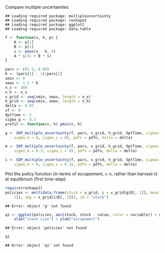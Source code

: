 Compare multiple uncertainties

  

```
## Loading required package: multipleuncertainty
## Loading required package: reshape2
## Loading required package: ggplot2
## Loading required package: data.table
```









```r
f <- function(x, h, p) {
    A <- p[1]
    B <- p[2]
    s <- pmax(x - h, 0)
    A * s/(1 + B * s)
}
```



```r
pars <- c(1.5, 0.05)
K <- (pars[1] - 1)/pars[2]
xmin <- 0
xmax <- 1.5 * K
n_x <- 300
n_h <- n_x
x_grid <- seq(xmin, xmax, length = n_x)
h_grid <- seq(xmin, xmax, length = n_h)
delta <- 0.05
xT <- 0
OptTime <- 5
sigma_g <- 0.3
profit <- function(x, h) pmin(x, h)
```





```r
g <- SDP_multiple_uncertainty(f, pars, x_grid, h_grid, OptTime, sigmas = c(sigma_g = sigma_g, 
    sigma_m = 0, sigma_i = 0), pdfn = pdfn, delta = delta)
```



```r
m <- SDP_multiple_uncertainty(f, pars, x_grid, h_grid, OptTime, sigmas = c(sigma_g = 0.03, 
    sigma_m = 0.3, sigma_i = 0), pdfn = pdfn, delta = delta)
```



```r
i <- SDP_multiple_uncertainty(f, pars, x_grid, h_grid, OptTime, sigmas = c(sigma_g = 0.03, 
    sigma_m = 0, sigma_i = 0.3), pdfn = pdfn, delta = delta)
```


Plot the policy function (in terms of escapement, `x-h`, rather than harvest `h`) at equilibrium (first time-step):


```r
require(reshape2)
policies <- melt(data.frame(stock = x_grid, g = x_grid[g$D[, 1]], meas = x_grid[m$D[, 
    1]], imp = x_grid[i$D[, 1]]), id = "stock")
```

```
## Error: object 'g' not found
```



```r
q1 <- ggplot(policies, aes(stock, stock - value, color = variable)) + geom_point() + 
    xlab("stock size") + ylab("escapement")
```

```
## Error: object 'policies' not found
```

```r
q1
```

```
## Error: object 'q1' not found
```


